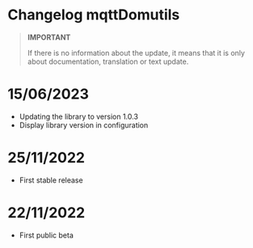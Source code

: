 # Changelog mqttDomutils

>**IMPORTANT**
>
>If there is no information about the update, it means that it is only about documentation, translation or text update.

# 15/06/2023
- Updating the library to version 1.0.3
- Display library version in configuration

# 25/11/2022
- First stable release

# 22/11/2022
- First public beta
